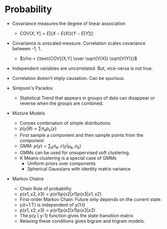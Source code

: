 # Probability

- Covariance measures the degree of linear association
    - $\text{COV}[X,Y] = E[(X - E(X))(Y - E[Y])]$
- Covariance is unscaled measure. Correlation scales covariance between -1, 1.
    - $\rho = {\text{COV}[X,Y] \over \sqrt{V(X)} \sqrt{V(Y)}}$
- Independent variables are uncorrelated. But, vice-versa is not true.
- Correlation doesn't imply causation. Can be spurious.

- Simpson's Paradox
    - Statistical Trend that appears in groups of data can disappear or reverse when the groups are combined.

- Mixture Models
    - Convex combination of simple distributions
    - $p(y|\theta) = \sum \pi_k p_k(y)$
    - First sample a component and then sample points from the component
    - GMM: $p(y) = \sum_K \pi_k \mathcal N(y | \mu_k, \sigma_k)$
    - GMMs can be used for unsupervised soft clustering.
    - K Means clustering is a special case of GMMs
        - Uniform priors over components
        - Spherical Gaussians with identity matrix variance
        
- Markov Chains
    - Chain Rule of probability
    - $p(x1,x2,x3) = p(x1) p(x2 | x1) p(x3 | x1, x2)$
    - First-order Markov Chain: Future only depends on the current state.
    - y(t+1:T) is independent of y(1:t)
    - $p(x1,x2,x3) = p(x1) p(x2 | x1) p(x3 | x2)$
    - The p(y | y-1) function gives the state transition matrix
    - Relaxing these conditions gives bigram and trigram models. 